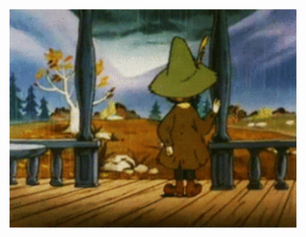 <img src="https://github.com/lord052/lord052/blob/main/%D1%81%D0%BD%D1%83%D0%B1%D1%80%D0%B8%D0%BA.gif" alt="The Unlimited" width="700"/>
